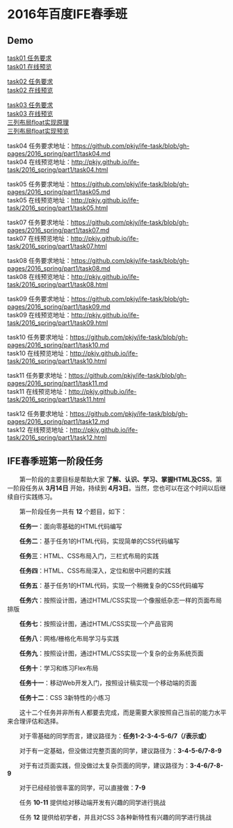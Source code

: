 # 2016年百度IFE春季班

## Demo 
[task01 任务要求](<https://github.com/960761/myCodeGarden/blob/master/baiduIFE/2016-spring/part1/task01/task01.md>)  
[task01 在线预览](<https://960761.github.io/myCodeGarden/baiduIFE/2016-spring/part1/task01/task01.html>)

[task02 任务要求](https://github.com/960761/myCodeGarden/blob/master/baiduIFE/2016-spring/part1/task02/task02.md)  
[task02 在线预览](https://960761.github.io/myCodeGarden/baiduIFE/2016-spring/part1/task02/task02.html)

[task03 任务要求](https://github.com/960761/myCodeGarden/blob/master/baiduIFE/2016-spring/part1/task03/task03.md)  
[task03 在线预览](https://960761.github.io//myCodeGarden/baiduIFE/2016-spring/part1/task03/task03.html)  
[三列布局float实现原理](https://github.com/960761/myCodeGarden/blob/master/_posts/2018-08-29-使用float实现三列布局.md)  
[三列布局float实现预览](https://960761.github.io//myCodeGarden/baiduIFE/2016-spring/part1/task03/3col_centerFirst.html)  

task04 任务要求地址：<https://github.com/pkjy/ife-task/blob/gh-pages/2016_spring/part1/task04.md><br>
task04 在线预览地址：<http://pkjy.github.io/ife-task/2016_spring/part1/task04.html>

task05 任务要求地址：<https://github.com/pkjy/ife-task/blob/gh-pages/2016_spring/part1/task05.md><br>
task05 在线预览地址：<http://pkjy.github.io/ife-task/2016_spring/part1/task05.html>

task07 任务要求地址：<https://github.com/pkjy/ife-task/blob/gh-pages/2016_spring/part1/task07.md><br>
task07 在线预览地址：<http://pkjy.github.io/ife-task/2016_spring/part1/task07.html>

task08 任务要求地址：<https://github.com/pkjy/ife-task/blob/gh-pages/2016_spring/part1/task08.md><br>
task08 在线预览地址：<http://pkjy.github.io/ife-task/2016_spring/part1/task08.html>

task09 任务要求地址：<https://github.com/pkjy/ife-task/blob/gh-pages/2016_spring/part1/task09.md><br>
task09 在线预览地址：<http://pkjy.github.io/ife-task/2016_spring/part1/task09.html>

task10 任务要求地址：<https://github.com/pkjy/ife-task/blob/gh-pages/2016_spring/part1/task10.md><br>
task10 在线预览地址：<http://pkjy.github.io/ife-task/2016_spring/part1/task10.html>

task11 任务要求地址：<https://github.com/pkjy/ife-task/blob/gh-pages/2016_spring/part1/task11.md><br>
task11 在线预览地址：<http://pkjy.github.io/ife-task/2016_spring/part1/task11.html>

task12 任务要求地址：<https://github.com/pkjy/ife-task/blob/gh-pages/2016_spring/part1/task12.md><br>
task12 在线预览地址：<http://pkjy.github.io/ife-task/2016_spring/part1/task12.html>

## IFE春季班第一阶段任务

　　第一阶段的主要目标是帮助大家 **了解、认识、学习、掌握HTML及CSS**。第一阶段任务从 **3月14日** 开始，持续到 **4月3日**。当然，您也可以在这个时间以后继续自行实践练习。

　　第一阶段任务一共有 **12** 个题目，如下：

　　**任务一**：面向零基础的HTML代码编写

　　**任务二**：基于任务1的HTML代码，实现简单的CSS代码编写

　　**任务三**：HTML、CSS布局入门，三栏式布局的实践

　　**任务四**：HTML、CSS布局深入，定位和居中问题的实践

　　**任务五**：基于任务1的HTML代码，实现一个稍微复杂的CSS代码编写

　　**任务六**：按照设计图，通过HTML/CSS实现一个像报纸杂志一样的页面布局排版

　　**任务七**：按照设计图，通过HTML/CSS实现一个产品官网

　　**任务八**：网格/栅格化布局学习与实践

　　**任务九**：按照设计图，通过HTML/CSS实现一个复杂的业务系统页面

　　**任务十**：学习和练习Flex布局

　　**任务十一**：移动Web开发入门，按照设计稿实现一个移动端的页面

　　**任务十二**：CSS 3新特性的小练习


　　这十二个任务并非所有人都要去完成，而是需要大家按照自己当前的能力水平来合理评估和选择。

　　对于零基础的同学而言，建议路径为：**任务1-2-3-4-5-6/7（/表示或）**

　　对于有一定基础，但没做过完整页面的同学，建议路径为：**3-4-5-6/7-8-9**

　　对于有过页面实践，但没做过太复杂页面的同学，建议路径为：**3-4-6/7-8-9**

　　对于已经经验很丰富的同学，可以直接做：**7-9**

　　任务 **10-11** 提供给对移动端开发有兴趣的同学进行挑战

　　任务 **12** 提供给初学者，并且对CSS 3各种新特性有兴趣的同学进行挑战
